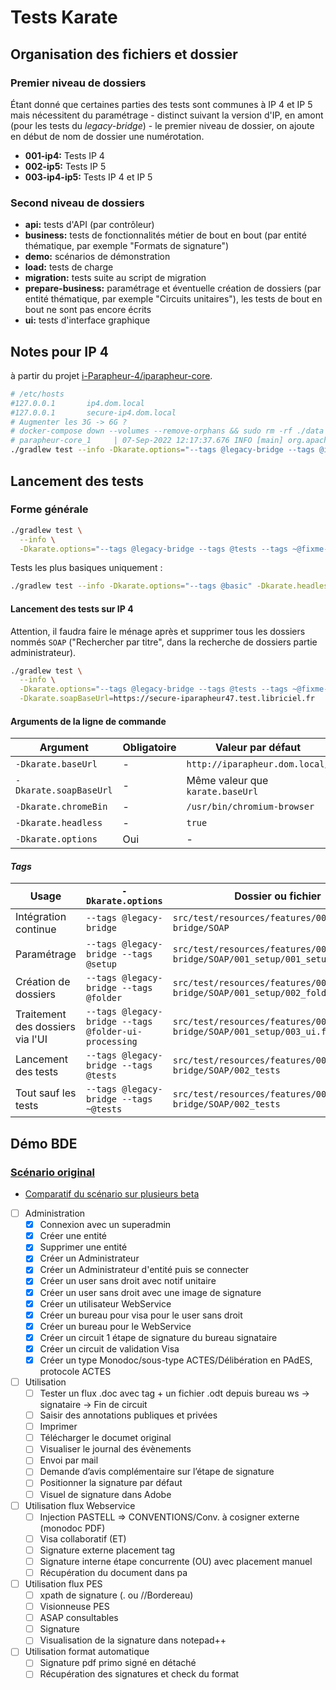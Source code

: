 # Tests Karate

## Organisation des fichiers et dossier

### Premier niveau de dossiers

Étant donné que certaines parties des tests sont communes à IP 4 et IP 5 mais nécessitent du paramétrage - distinct suivant
la version d'IP, en amont (pour les tests du _legacy-bridge_) - le premier niveau de dossier, on ajoute en début de nom de
dossier une numérotation.

- __001-ip4:__ Tests IP 4
- __002-ip5:__ Tests IP 5
- __003-ip4-ip5:__ Tests IP 4 et IP 5

### Second niveau de dossiers

- __api:__ tests d'API (par contrôleur)
- __business:__ tests de fonctionnalités métier de bout en bout (par entité thématique, par exemple "Formats de signature")
- __demo:__ scénarios de démonstration
- __load:__ tests de charge
- __migration:__ tests suite au script de migration
- __prepare-business:__ paramétrage et éventuelle création de dossiers (par entité thématique, par exemple "Circuits unitaires"), les tests de bout en bout ne sont pas encore écrits
- __ui:__ tests d'interface graphique

## Notes pour IP 4

à partir du projet [i-Parapheur-4/iparapheur-core](https://gitlab.libriciel.fr/libriciel/pole-signature/i-Parapheur-4/iparapheur-core).

```bash
# /etc/hosts
#127.0.0.1       ip4.dom.local
#127.0.0.1       secure-ip4.dom.local
# Augmenter les 3G -> 6G ?
# docker-compose down --volumes --remove-orphans && sudo rm -rf ./data && docker-compose up
# parapheur-core_1     | 07-Sep-2022 12:17:37.676 INFO [main] org.apache.catalina.startup.Catalina.start Server startup in [165085] milliseconds
./gradlew test --info -Dkarate.options="--tags @legacy-bridge --tags @ip4 --tags ~@setup" -Dkarate.headless=true  -Dkarate.baseUrl=https://iparapheur47.test.libriciel.fr -Dkarate.soapBaseUrl=https://secure-iparapheur47.test.libriciel.fr
```

## Lancement des tests

### Forme générale

```bash
./gradlew test \
  --info \
  -Dkarate.options="--tags @legacy-bridge --tags @tests --tags ~@fixme-tests"
```

Tests les plus basiques uniquement :
```bash
./gradlew test --info -Dkarate.options="--tags @basic" -Dkarate.headless=true
```


#### Lancement des tests sur IP 4

Attention, il faudra faire le ménage après et supprimer tous les dossiers nommés `SOAP` ("Rechercher par titre", dans la recherche de dossiers partie administrateur).

```bash
./gradlew test \
  --info \
  -Dkarate.options="--tags @legacy-bridge --tags @tests --tags ~@fixme-tests" \
  -Dkarate.soapBaseUrl=https://secure-iparapheur47.test.libriciel.fr
```

#### Arguments de la ligne de commande

| Argument               | Obligatoire | Valeur par défaut                |
| ---                    | ---         | ---                              |
| `-Dkarate.baseUrl`     | -           | `http://iparapheur.dom.local/`   |
| `-Dkarate.soapBaseUrl` | -           | Même valeur que `karate.baseUrl` |
| `-Dkarate.chromeBin`   | -           | `/usr/bin/chromium-browser`      |
| `-Dkarate.headless`    | -           | `true`                           |
| `-Dkarate.options`     | Oui         | -                                |

#### _Tags_

| Usage                            | `-Dkarate.options`                                   | Dossier ou fichier                                                                  |
| ---                              | ---                                                  | ---                                                                                 |
| Intégration continue             | `--tags @legacy-bridge`                              | `src/test/resources/features/004_legacy-bridge/SOAP`                                |
| Paramétrage                      | `--tags @legacy-bridge --tags @setup`                | `src/test/resources/features/004_legacy-bridge/SOAP/001_setup/001_setup.feature`    |
| Création de dossiers             | `--tags @legacy-bridge --tags @folder`               | `src/test/resources/features/004_legacy-bridge/SOAP/001_setup/002_folders.feature ` |
| Traitement des dossiers via l'UI | `--tags @legacy-bridge --tags @folder-ui-processing` | `src/test/resources/features/004_legacy-bridge/SOAP/001_setup/003_ui.feature`       |
| Lancement des tests              | `--tags @legacy-bridge --tags @tests`                | `src/test/resources/features/004_legacy-bridge/SOAP/002_tests`                      |
| Tout sauf les tests              | `--tags @legacy-bridge --tags ~@tests`               | `src/test/resources/features/004_legacy-bridge/SOAP/002_tests`                      |

## Démo BDE

### [Scénario original](https://lsoffice.libriciel.fr/pad/#/2/pad/edit/7luyoZ1VSHfCwGkVYwqWtSEU/)

- [Comparatif du scénario sur plusieurs beta](https://lsoffice.libriciel.fr/sheet/#/2/sheet/view/gpOCRl+pGFDsfLs8K4h8laRKd0M3-ySbXnkvbHbC7Ok/)

- [ ] Administration
    - [x] Connexion avec un superadmin
    - [x] Créer une entité
    - [x] Supprimer une entité
    - [x] Créer un Administrateur
    - [x] Créer un Administrateur d'entité puis se connecter
    - [x] Créer un user sans droit avec notif unitaire
    - [x] Créer un user sans droit avec une image de signature
    - [x] Créer un utilisateur WebService
    - [x] Créer un bureau pour visa pour le user sans droit
    - [x] Créer un bureau pour le WebService
    - [x] Créer un circuit 1 étape de signature du bureau signataire
    - [x] Créer un circuit de validation Visa
    - [x] Créer un type Monodoc/sous-type ACTES/Délibération en PAdES, protocole ACTES
- [ ] Utilisation
    - [ ] Tester un flux .doc avec tag + un fichier .odt depuis bureau ws -> signataire -> Fin de circuit
    - [ ] Saisir des annotations publiques et privées
    - [ ] Imprimer
    - [ ] Télécharger le documet original
    - [ ] Visualiser le journal des évènements
    - [ ] Envoi par mail
    - [ ] Demande d’avis complémentaire sur l’étape de signature
    - [ ] Positionner la signature par défaut
    - [ ] Visuel de signature dans Adobe
- [ ] Utilisation flux Webservice
    - [ ] Injection PASTELL => CONVENTIONS/Conv. à cosigner externe (monodoc PDF)
    - [ ] Visa collaboratif (ET)
    - [ ] Signature externe placement tag
    - [ ] Signature interne étape concurrente (OU) avec placement manuel
    - [ ] Récupération du document dans pa
- [ ] Utilisation flux PES
    - [ ] xpath de signature (. ou //Bordereau)
    - [ ] Visionneuse PES
    - [ ] ASAP consultables
    - [ ] Signature
    - [ ] Visualisation de la signature dans notepad++
- [ ] Utilisation format automatique
    - [ ] Signature pdf primo signé en détaché
    - [ ] Récupération des signatures et check du format
